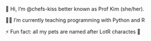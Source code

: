  👋 Hi, I’m @chefs-kiss better known as Prof Kim (she/her). 
 
 👩‍🏫 I’m currently teaching programming with Python and R
 
 ⚡ Fun fact: all my pets are named after LotR charactes 🐾

<!---
chefs-kiss/chefs-kiss is a ✨ special ✨ repository because its `README.md` (this file) appears on your GitHub profile.
You can click the Preview link to take a look at your changes.
--->
